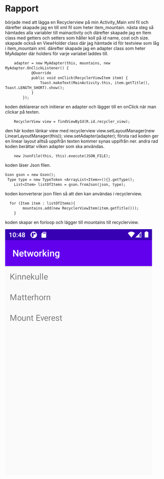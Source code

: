 
# Rapport
började med att lägga en Recyclerview på min Activity_Main xml fil och därefter skapade jag en till xml fil som heter item_mountain.
nästa steg så hämtades alla variabler till mainactivity och därefter skapade jag en Item class med getters och setters som håller koll på id name, cost och size.
skapade också en ViewHolder class där jag hämtade id för textview som låg i item_mountain xml. därefter skapade jag en adapter class som heter MyAdapter där holders för varje variabel laddes till.

        adapter = new MyAdapter(this, mountains, new MyAdapter.OnClickListener() {
                @Override
                public void onClick(RecyclerViewItem item) {
                    Toast.makeText(MainActivity.this, item.getTitle(), Toast.LENGTH_SHORT).show();
                }
            });
koden deklarerar och initierar en adapter och lägger till en onClick när man clickar på texten.

        RecyclerView view = findViewById(R.id.recycler_view);
den här koden länkar view med recyclerview
view.setLayoutManager(new LinearLayoutManager(this));
view.setAdapter(adapter);
första rad koden ger en linear layout alltså uppifrån texten kommer synas uppifrån ner. 
andra rad koden berättar vilken adapter som ska användas.

        new JsonFile(this, this).execute(JSON_FILE);
koden läser Json filen.
    
    Gson gson = new Gson();
     Type type = new TypeToken <ArrayList<Item>>(){}.getType();
        List<Item> listOfItems = gson.fromJson(json, type);
koden konverterar json filen så att den kan användas i recyclerview.

      for (Item item : listOfItems){
            mountains.add(new RecyclerViewItem(item.getTitle()));
        }
koden skapar en forloop och lägger till mountains till recyclerview.



![](bild1.png)


